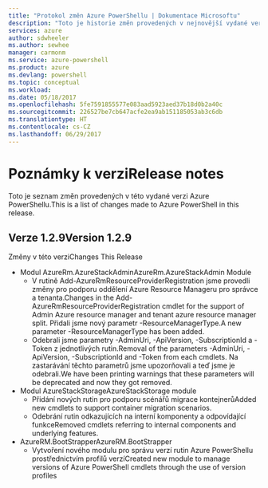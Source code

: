 ```yaml
---
title: "Protokol změn Azure PowerShellu | Dokumentace Microsoftu"
description: "Toto je historie změn provedených v nejnovější vydané verzi Azure PowerShellu."
services: azure
author: sdwheeler
ms.author: sewhee
manager: carmonm
ms.service: azure-powershell
ms.product: azure
ms.devlang: powershell
ms.topic: conceptual
ms.workload: 
ms.date: 05/18/2017
ms.openlocfilehash: 5fe7591855577e083aad5923aed37b18d0b2a40c
ms.sourcegitcommit: 226527be7cb647acfe2ea9ab151185053ab3c6db
ms.translationtype: HT
ms.contentlocale: cs-CZ
ms.lasthandoff: 06/29/2017
---
```

# <span data-ttu-id="d0c1a-103">Poznámky k verzi</span><span class="sxs-lookup"><span data-stu-id="d0c1a-103">Release notes</span></span>
<a id="release-notes" class="xliff"></a>

<span data-ttu-id="d0c1a-104">Toto je seznam změn provedených v této vydané verzi Azure PowerShellu.</span><span class="sxs-lookup"><span data-stu-id="d0c1a-104">This is a list of changes made to Azure PowerShell in this release.</span></span>

## <span data-ttu-id="d0c1a-105">Verze 1.2.9</span><span class="sxs-lookup"><span data-stu-id="d0c1a-105">Version 1.2.9</span></span>
<a id="version-129" class="xliff"></a>

<span data-ttu-id="d0c1a-106">Změny v této verzi</span><span class="sxs-lookup"><span data-stu-id="d0c1a-106">Changes This Release</span></span>

* <span data-ttu-id="d0c1a-107">Modul AzureRm.AzureStackAdmin</span><span class="sxs-lookup"><span data-stu-id="d0c1a-107">AzureRm.AzureStackAdmin Module</span></span>
    + <span data-ttu-id="d0c1a-108">V rutině Add-AzureRmResourceProviderRegistration jsme provedli změny pro podporu oddělení Azure Resource Manageru pro správce a tenanta.</span><span class="sxs-lookup"><span data-stu-id="d0c1a-108">Changes in the Add-AzureRmResourceProviderRegistration cmdlet for the support of Admin Azure resource manager and tenant azure resource manager split.</span></span> <span data-ttu-id="d0c1a-109">Přidali jsme nový parametr -ResourceManagerType.</span><span class="sxs-lookup"><span data-stu-id="d0c1a-109">A new parameter -ResourceManagerType has been added.</span></span>
    + <span data-ttu-id="d0c1a-110">Odebrali jsme parametry -AdminUri, -ApiVersion, -SubscriptionId a -Token z jednotlivých rutin.</span><span class="sxs-lookup"><span data-stu-id="d0c1a-110">Removal of the parameters -AdminUri, -ApiVersion, -SubscriptionId and -Token from each cmdlets.</span></span> <span data-ttu-id="d0c1a-111">Na zastarávání těchto parametrů jsme upozorňovali a teď jsme je odebrali.</span><span class="sxs-lookup"><span data-stu-id="d0c1a-111">We have been printing warnings that these parameters will be deprecated and now they got removed.</span></span>
* <span data-ttu-id="d0c1a-112">Modul AzureStackStorage</span><span class="sxs-lookup"><span data-stu-id="d0c1a-112">AzureStackStorage module</span></span>
    + <span data-ttu-id="d0c1a-113">Přidání nových rutin pro podporu scénářů migrace kontejnerů</span><span class="sxs-lookup"><span data-stu-id="d0c1a-113">Added new cmdlets to support container migration scenarios.</span></span>
    + <span data-ttu-id="d0c1a-114">Odebrání rutin odkazujících na interní komponenty a odpovídající funkce</span><span class="sxs-lookup"><span data-stu-id="d0c1a-114">Removed cmdlets referring to internal components and underlying features.</span></span>
* <span data-ttu-id="d0c1a-115">AzureRM.BootStrapper</span><span class="sxs-lookup"><span data-stu-id="d0c1a-115">AzureRM.BootStrapper</span></span>
    + <span data-ttu-id="d0c1a-116">Vytvoření nového modulu pro správu verzí rutin Azure PowerShellu prostřednictvím profilů verzí</span><span class="sxs-lookup"><span data-stu-id="d0c1a-116">Created new module to manage versions of Azure PowerShell cmdlets through the use of version profiles</span></span>